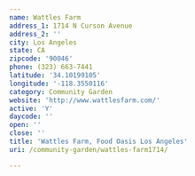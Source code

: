 ```yaml
---
name: Wattles Farm
address_1: 1714 N Curson Avenue
address_2: ''
city: Los Angeles
state: CA
zipcode: '90046'
phone: (323) 663-7441
latitude: '34.10199105'
longitude: '-118.3550116'
category: Community Garden
website: 'http://www.wattlesfarm.com/'
active: 'Y'
daycode: ''
open: ''
close: ''
title: 'Wattles Farm, Food Oasis Los Angeles'
uri: /community-garden/wattles-farm1714/

---
```

